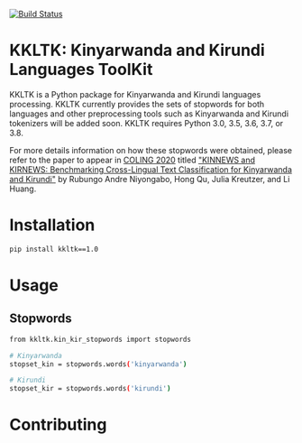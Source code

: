 [![Build Status](https://travis-ci.org/joemccann/dillinger.svg?branch=master)](https://travis-ci.org/joemccann/dillinger)

# KKLTK: Kinyarwanda and Kirundi Languages ToolKit
KKLTK is a Python package for Kinyarwanda and Kirundi languages processing. KKLTK currently provides the sets of stopwords for both languages and other preprocessing tools such as Kinyarwanda and Kirundi tokenizers will be added soon. KKLTK requires Python 3.0, 3.5, 3.6, 3.7, or 3.8.

For more details information on how these stopwords were obtained, please refer to the paper to appear in [COLING 2020](https://coling2020.org/) titled  ["KINNEWS and KIRNEWS: Benchmarking Cross-Lingual Text Classification for Kinyarwanda and Kirundi"](https://github.com/Andrews2017/KINNEWS-and-KIRNEWS) by Rubungo Andre Niyongabo, Hong Qu, Julia Kreutzer, and Li Huang.

# Installation
```sh
pip install kkltk==1.0
```

# Usage
## Stopwords
```sh
from kkltk.kin_kir_stopwords import stopwords

# Kinyarwanda
stopset_kin = stopwords.words('kinyarwanda')

# Kirundi
stopset_kir = stopwords.words('kirundi')
```

# Contributing
